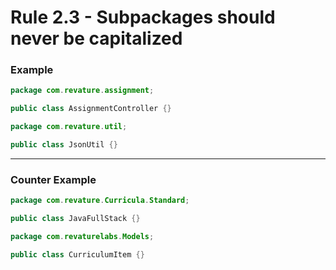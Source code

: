 # Rule 2.3 - Subpackages should never be capitalized

### Example
```java
package com.revature.assignment;

public class AssignmentController {}
```

```java
package com.revature.util;

public class JsonUtil {}
```

---

### Counter Example
```java
package com.revature.Curricula.Standard;

public class JavaFullStack {}
```

```java
package com.revaturelabs.Models;

public class CurriculumItem {}
```
